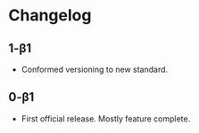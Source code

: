 # Changelog

## 1-β1

- Conformed versioning to new standard.

## 0-β1

- First official release. Mostly feature complete.
